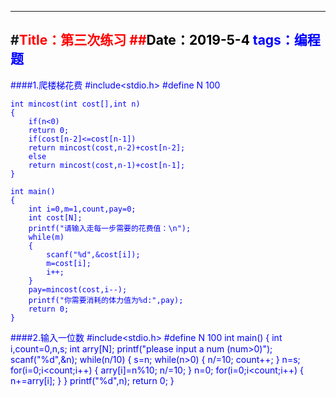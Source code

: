 ----
#<font color=red>Title：第三次练习
##<font color=#000000>Date：2019-5-4
<font color=#0000ff>
tags：编程题
----
####1.爬楼梯花费
	#include<stdio.h>
	#define N 100

	int mincost(int cost[],int n)
	{
		if(n<0)
		return 0;
		if(cost[n-2]<=cost[n-1])
		return mincost(cost,n-2)+cost[n-2];
		else
		return mincost(cost,n-1)+cost[n-1];
	}
	
	int main()
	{
		int i=0,m=1,count,pay=0;
		int cost[N];
		printf("请输入走每一步需要的花费值：\n");
		while(m)
		{
			scanf("%d",&cost[i]);
			m=cost[i];
			i++;
		}
		pay=mincost(cost,i--);
		printf("你需要消耗的体力值为%d:",pay);
		return 0;
	}
####2.输入一位数
	#include<stdio.h>
	#define N 100
	int main()
	{
		int i,count=0,n,s;
		int arry[N];
		printf("please input a num (num>0)");
		scanf("%d",&n);
		while(n/10)
		{
			s=n;
			while(n>0)
			{
				n/=10;
				count++;
			}
			n=s;
			for(i=0;i<count;i++)
			{
				arry[i]=n%10;
				n/=10;
			}
			n=0;
			for(i=0;i<count;i++)
			{
				n+=arry[i];
			}
		}
		printf("%d",n);
		return 0;
	}